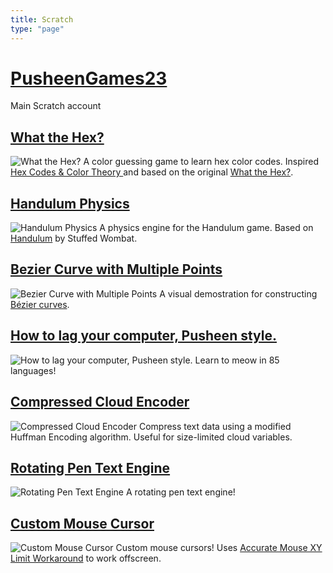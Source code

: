 ```yaml
---
title: Scratch
type: "page"
---
```

# [PusheenGames23](https://scratch.mit.edu/users/PusheenGames23/)
Main Scratch account

## [What the Hex?](https://scratch.mit.edu/projects/255311389/)
![What the Hex?](https://uploads.scratch.mit.edu/get_image/project/255311389_480x360.png)
A color guessing game to learn hex color codes. Inspired [Hex Codes & Color Theory
](https://www.youtube.com/watch?v=xlRiLSDdqcY) and based on the original [What the Hex?](http://yizzle.com/whatthehex/).

## [Handulum Physics](https://scratch.mit.edu/projects/311056907/)
![Handulum Physics](https://uploads.scratch.mit.edu/get_image/project/311056907_480x360.png)
A physics engine for the Handulum game. Based on [Handulum](http://uploads.ungrounded.net/alternate/1263000/1263490_alternate_71105_r9.zip/) by Stuffed Wombat.

## [Bezier Curve with Multiple Points](https://scratch.mit.edu/projects/206380452/)
![Bezier Curve with Multiple Points](https://uploads.scratch.mit.edu/get_image/project/206380452_480x360.png)
A visual demostration for constructing [Bézier curves](https://javascript.info/bezier-curve).

## [How to lag your computer, Pusheen style.](https://scratch.mit.edu/projects/41853952/)
![How to lag your computer, Pusheen style.](https://uploads.scratch.mit.edu/get_image/project/41853952_480x360.png)
Learn to meow in 85 languages!

## [Compressed Cloud Encoder](https://scratch.mit.edu/projects/238658861/)
![Compressed Cloud Encoder](/src/projects/scratch/compressed-cloud-encoder.gif)
Compress text data using a modified Huffman Encoding algorithm. Useful for size-limited cloud variables. 

## [Rotating Pen Text Engine](https://scratch.mit.edu/projects/204166214/)
![Rotating Pen Text Engine](https://uploads.scratch.mit.edu/get_image/project/204166214_480x360.png)
A rotating pen text engine!

## [Custom Mouse Cursor](https://scratch.mit.edu/projects/315369204/)
![Custom Mouse Cursor](https://uploads.scratch.mit.edu/get_image/project/315369204_480x360.png)
Custom mouse cursors! Uses [Accurate Mouse XY Limit Workaround](https://scratch.mit.edu/projects/314585546/) to work offscreen. 